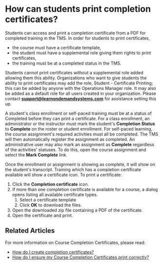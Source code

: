 # How can students print completion certificates?

Students can access and print a completion certificate from a PDF for completed training in the TMS. In order for students to print certificates, 
- the course must have a certificate template, 
- the student must have a supplemental role giving them rights to print certificates, 
- the training must be at a completed status in the TMS.

Students cannot print certificates without a supplemental role added allowing them this ability. Organizations who want to give students the ability to print certificates may add the role, Student - Certificate Printing; this can be added by anyone with the Operations Manager role. It may also be added as a default role for all users created in your organization. Please contact **support@learnondemandsystems.com** for assistance setting this up.

A student's class enrollment or self-paced training must be at a status of Completed before they can print a certificate. For a class enrollment, an administrator or the instructor must mark the student's **Completion Status** to **Complete** on the roster or student enrollment. For self-paced learning, the course assignment's required activities must all be completed. The TMS will then automatically register the assignment as completed. An administrative user may also mark an assignment as **Complete** regardless of the activities' statuses. To do this, open the course assignment and select the **Mark Complete** link.

Once the enrollment or assignment is showing as complete, it will show on the student's transcript. Training which has a completion certificate available will show a certificate icon. To print a certificate:

1. Click the **Completion certificate** icon.
1. If more than one completion certificate is available for a course, a dialog opens listing all available certificate types. 
     1. Select a certificate template
     1. Click **OK** to download the files. 
1. Open the downloaded zip file containing a PDF of the certificate. 
1. Open the certificate and print.

## Related Articles
For more information on Course Completion Certificates, please read:

- [How do I create completion certificates?](/tms/tms-administrators/miscellaneous/create-completion-certificates.md)
- [How do I ensure my Course Completion Certificates print correctly?](/tms/tms-administrators/miscellaneous/ensure-completion-certificates-print-correctly.md)
